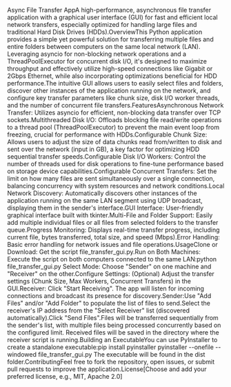 Async File Transfer AppA high-performance, asynchronous file transfer application with a graphical user interface (GUI) for fast and efficient local network transfers, especially optimized for handling large files and traditional Hard Disk Drives (HDDs).OverviewThis Python application provides a simple yet powerful solution for transferring multiple files and entire folders between computers on the same local network (LAN). Leveraging asyncio for non-blocking network operations and a ThreadPoolExecutor for concurrent disk I/O, it's designed to maximize throughput and effectively utilize high-speed connections like Gigabit or 2Gbps Ethernet, while also incorporating optimizations beneficial for HDD performance.The intuitive GUI allows users to easily select files and folders, discover other instances of the application running on the network, and configure key transfer parameters like chunk size, disk I/O worker threads, and the number of concurrent file transfers.FeaturesAsynchronous Network Transfer: Utilizes asyncio for efficient, non-blocking data transfer over TCP sockets.Multithreaded Disk I/O: Offloads blocking file read/write operations to a thread pool (ThreadPoolExecutor) to prevent the main event loop from freezing, crucial for performance with HDDs.Configurable Chunk Size: Allows users to adjust the size of data chunks read from/written to disk and sent over the network (input in GB), a key factor for optimizing HDD sequential transfer speeds.Configurable Disk I/O Workers: Control the number of threads used for disk operations to fine-tune performance based on storage device capabilities.Configurable Concurrent Transfers: Set the limit on how many files are sent simultaneously over a single connection, balancing concurrency with system resources and network conditions.Local Network Discovery: Automatically discovers other instances of the application running on the same LAN segment using UDP broadcast, displaying them in the sender's interface.GUI Interface: User-friendly graphical interface built with tkinter.Multi-File and Folder Support: Easily add multiple individual files or all files from selected folders to the transfer queue.Progress Monitoring: Displays real-time transfer progress, including current file, bytes transferred, total size, and speed (Mbps).Error Handling: Basic error handling for network issues and file operations.UsageClone or Download: Get the script file_transfer_gui.py.Run on Both Machines: Execute the script on both computers connected to the same LAN:python file_transfer_gui.py
Select Mode: Choose "Sender" on one machine and "Receiver" on the other.Configure Settings: (Optional) Adjust the transfer settings (Chunk Size, Max Workers, Concurrent Transfers) in the GUI.Receiver: Click "Start Receiving". The app will listen for incoming connections and broadcast its presence for discovery.Sender:Use "Add Files" and/or "Add Folder" to populate the list of files to send.Select the receiver's IP address from the "Select Receiver" list (discovered automatically).Click "Send Files".Files will be transferred sequentially from the sender's list, with multiple files being processed concurrently based on the configured limit. Received files will be saved in the directory where the receiver script is running.Building an ExecutableYou can use PyInstaller to create a standalone executable:pip install pyinstaller
pyinstaller --onefile --windowed file_transfer_gui.py
The executable will be found in the dist folder.ContributingFeel free to fork the repository, open issues, or submit pull requests to improve the application.License[Choose and add your preferred license, e.g., MIT, Apache 2.0]
